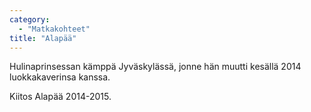 ```yaml
---
category:
  - "Matkakohteet"
title: "Alapää"
---
```

Hulinaprinsessan kämppä Jyväskylässä, jonne hän muutti kesällä 2014 luokkakaverinsa kanssa.

Kiitos Alapää 2014-2015.